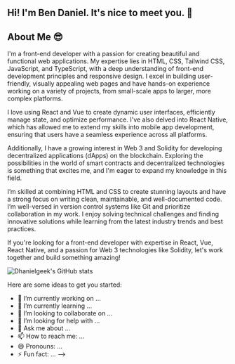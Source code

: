 ## Hi! I'm Ben Daniel. It's nice to meet you. 👋

## About Me 😎

I'm a front-end developer with a passion for creating beautiful and functional web applications. My expertise lies in HTML, CSS, Tailwind CSS, JavaScript, and TypeScript, with a deep understanding of front-end development principles and responsive design. I excel in building user-friendly, visually appealing web pages and have hands-on experience working on a variety of projects, from small-scale apps to larger, more complex platforms.

I love using React and Vue to create dynamic user interfaces, efficiently manage state, and optimize performance. I've also delved into React Native, which has allowed me to extend my skills into mobile app development, ensuring that users have a seamless experience across all platforms.

Additionally, I have a growing interest in Web 3 and Solidity for developing decentralized applications (dApps) on the blockchain. Exploring the possibilities in the world of smart contracts and decentralized technologies is something that excites me, and I'm eager to expand my knowledge in this field.

I’m skilled at combining HTML and CSS to create stunning layouts and have a strong focus on writing clean, maintainable, and well-documented code. I’m well-versed in version control systems like Git and prioritize collaboration in my work. I enjoy solving technical challenges and finding innovative solutions while learning from the latest industry trends and best practices.

If you're looking for a front-end developer with expertise in React, Vue, React Native, and a passion for Web 3 technologies like Solidity, let's work together and build something amazing!


![Dhanielgeek's GitHub stats](https://github-readme-stats.vercel.app/api?username=Dhanielgeek&show_icons=true&theme=dark)


Here are some ideas to get you started:

- 🔭 I’m currently working on ...
- 🌱 I’m currently learning ...
- 👯 I’m looking to collaborate on ...
- 🤔 I’m looking for help with ...
- 💬 Ask me about ...
- 📫 How to reach me: ...
- 😄 Pronouns: ...
- ⚡ Fun fact: ...
-->



